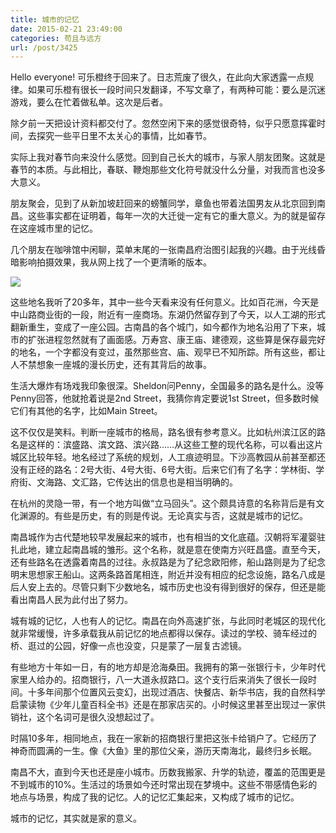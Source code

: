 ```yaml
---
title: 城市的记忆
date: 2015-02-21 23:49:00
categories: 苟且与远方
url: /post/3425
---
```


Hello everyone! 可乐橙终于回来了。日志荒废了很久，在此向大家透露一点规律。如果可乐橙有很长一段时间只发翻译，不写文章了，有两种可能：要么是沉迷游戏，要么在忙着做私单。这次是后者。

除夕前一天把设计资料都交付了。忽然空闲下来的感觉很奇特，似乎只愿意挥霍时间，去探究一些平日里不太关心的事情，比如春节。

实际上我对春节向来没什么感觉。回到自己长大的城市，与家人朋友团聚。这就是春节的本质。与此相比，春联、鞭炮那些文化符号就没什么分量，对我而言也没多大意义。

朋友聚会，见到了从新加坡赶回来的螃蟹同学，章鱼也带着法国男友从北京回到南昌。这些事实都在证明着，每年一次的大迁徙一定有它的重大意义。为的就是留存在这座城市里的记忆。

几个朋友在咖啡馆中闲聊，菜单末尾的一张南昌府治图引起我的兴趣。由于光线昏暗影响拍摄效果，我从网上找了一个更清晰的版本。

[![](https://storageapi.fleek.co/0a3a8890-e65e-47ce-93d7-0442b9209d38-bucket/blog/posts/2015-02/02-21/1.jpg)](https://storageapi.fleek.co/0a3a8890-e65e-47ce-93d7-0442b9209d38-bucket/blog/posts/2015-02/02-21/1.jpg)

这些地名我听了20多年，其中一些今天看来没有任何意义。比如百花洲，今天是中山路商业街的一段，附近有一座商场。东湖仍然留存到了今天，以人工湖的形式翻新重生，变成了一座公园。古南昌的各个城门，如今都作为地名沿用了下来，城市的扩张进程忽然就有了画面感。万寿宫、康王庙、建德观，这些算是保存最完好的地名，一个字都没有变过，虽然那些宫、庙、观早已不知所踪。所有这些，都让人不禁想象一座城的漫长历史，还有其背后的故事。

生活大爆炸有场戏我印象很深。Sheldon问Penny，全国最多的路名是什么。没等Penny回答，他就抢着说是2nd Street，我猜你肯定要说1st Street，但多数时候它们有其他的名字，比如Main Street。

这不仅仅是笑料。判断一座城市的格局，路名很有参考意义。比如杭州滨江区的路名是这样的：滨盛路、滨文路、滨兴路……从这些工整的现代名称，可以看出这片城区比较年轻。地名经过了系统的规划，人工痕迹明显。下沙高教园从前甚至都还没有正经的路名：2号大街、4号大街、6号大街。后来它们有了名字：学林街、学府街、文海路、文汇路，它传达出的信息也是相当明确的。

在杭州的灵隐一带，有一个地方叫做“立马回头”。这个颇具诗意的名称背后是有文化渊源的。有些是历史，有的则是传说。无论真实与否，这就是城市的记忆。

南昌城作为古代楚地较早发展起来的城市，也有相当的文化底蕴。汉朝将军灌婴驻扎此地，建立起南昌城的雏形。这个名称，就是意在使南方兴旺昌盛。直至今天，还有些路名在透露着南昌的过往。永叔路是为了纪念欧阳修，船山路则是为了纪念明末思想家王船山。这两条路首尾相连，附近并没有相应的纪念设施，路名八成是后人安上去的。尽管只剩下少数地名，城市历史也没有得到很好的保存，但还是能看出南昌人民为此付出了努力。

城有城的记忆，人也有人的记忆。南昌在向外高速扩张，与此同时老城区的现代化就非常缓慢，许多承载我从前记忆的地点都得以保存。读过的学校、骑车经过的桥、逛过的公园，好像一点也没变，只是蒙了一层复古滤镜。

有些地方十年如一日，有的地方却是沧海桑田。我拥有的第一张银行卡，少年时代家里人给办的。招商银行，八一大道永叔路口。这个支行后来消失了很长一段时间。十多年间那个位置风云变幻，出现过酒店、快餐店、新华书店，我的自然科学启蒙读物《少年儿童百科全书》还是在那家店买的。小时候这里甚至出现过一家供销社，这个名词可是很久没想起过了。

时隔10多年，相同地点，我在一家新的招商银行里把这张卡给销户了。它经历了神奇而圆满的一生。像《大鱼》里的那位父亲，游历天南海北，最终归乡长眠。

南昌不大，直到今天也还是座小城市。历数我搬家、升学的轨迹，覆盖的范围更是不到城市的10%。生活过的场景如今还时常出现在梦境中。这些不带感情色彩的地点与场景，构成了我的记忆。人的记忆汇集起来，又构成了城市的记忆。

城市的记忆，其实就是家的意义。